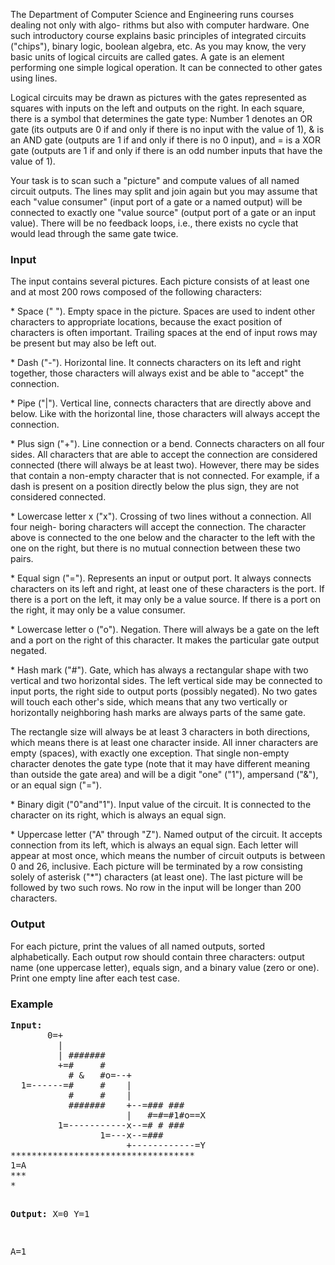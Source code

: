 <p>The Department of Computer Science and Engineering runs courses dealing not only with algo-
rithms but also with computer hardware. One such introductory course explains basic principles
of integrated circuits ("chips"), binary logic, boolean algebra, etc. As you may know, the very
basic units of logical circuits are called gates. A gate is an element performing one simple logical
operation. It can be connected to other gates using lines.


</p><p>Logical circuits may be drawn as pictures with the gates represented as squares with inputs on
the left and outputs on the right. In each square, there is a symbol that determines the gate
type: Number 1 denotes an OR gate (its outputs are 0 if and only if there is no input with the
value of 1), &amp; is an AND gate (outputs are 1 if and only if there is no 0 input), and = is a XOR
gate (outputs are 1 if and only if there is an odd number inputs that have the value of 1).

</p><p>Your task is to scan such a "picture" and compute values of all named circuit outputs. The
lines may split and join again but you may assume that each "value consumer" (input port of
a gate or a named output) will be connected to exactly one "value source" (output port of a gate
or an input value). There will be no feedback loops, i.e., there exists no cycle that would lead
through the same gate twice.

</p><h3>Input</h3>
<p>The input contains several pictures. Each picture consists of at least one and at most 200 rows
composed of the following characters:
</p><p>* Space (" "). Empty space in the picture. Spaces are used to indent other characters to
appropriate locations, because the exact position of characters is often important. Trailing
spaces at the end of input rows may be present but may also be left out.
</p><p>* Dash ("-"). Horizontal line. It connects characters on its left and right together, those
characters will always exist and be able to "accept" the connection.
</p><p>* Pipe ("|"). Vertical line, connects characters that are directly above and below. Like
with the horizontal line, those characters will always accept the connection.
</p><p>* Plus sign ("+"). Line connection or a bend. Connects characters on all four sides. All
characters that are able to accept the connection are considered connected (there will
always be at least two). However, there may be sides that contain a non-empty character
that is not connected. For example, if a dash is present on a position directly below the
plus sign, they are not considered connected.
</p><p>* Lowercase letter x ("x"). Crossing of two lines without a connection. All four neigh-
boring characters will accept the connection. The character above is connected to the
one below and the character to the left with the one on the right, but there is no mutual
connection between these two pairs.
</p><p>* Equal sign ("="). Represents an input or output port. It always connects characters on
its left and right, at least one of these characters is the port. If there is a port on the
left, it may only be a value source. If there is a port on the right, it may only be a value
consumer.
</p><p>* Lowercase letter o ("o"). Negation. There will always be a gate on the left and a port
on the right of this character. It makes the particular gate output negated.
</p><p>* Hash mark ("#"). Gate, which has always a rectangular shape with two vertical and two
horizontal sides. The left vertical side may be connected to input ports, the right side to
output ports (possibly negated). No two gates will touch each other's side, which means
that any two vertically or horizontally neighboring hash marks are always parts of the
same gate.
</p><p>The rectangle size will always be at least 3 characters in both directions, which means there
is at least one character inside. All inner characters are empty (spaces), with exactly one
exception. That single non-empty character denotes the gate type (note that it may have
different meaning than outside the gate area) and will be a digit "one" ("1"), ampersand
("&amp;"), or an equal sign ("=").

</p><p>* Binary digit ("0"and"1"). Input value of the circuit. It is connected to the character
on its right, which is always an equal sign.
</p><p>* Uppercase letter ("A" through "Z"). Named output of the circuit. It accepts connection
from its left, which is always an equal sign. Each letter will appear at most once, which
means the number of circuit outputs is between 0 and 26, inclusive.
Each picture will be terminated by a row consisting solely of asterisk ("*") characters (at least
one). The last picture will be followed by two such rows. No row in the input will be longer
than 200 characters.

</p><h3>Output</h3>
<p>For each picture, print the values of all named outputs, sorted alphabetically. Each output row
should contain three characters: output name (one uppercase letter), equals sign, and a binary
value (zero or one). Print one empty line after each test case.

</p><h3>Example</h3>
<pre><b>Input:</b>
       0=+
         |
         | #######
         +=#     #
           # &amp;   #o=--+
  1=------=#     #    |
           #     #    |
           #######    +--=### ###
                      |   #=#=#1#o==X
         1=-----------x--=# # ###
                 1=---x--=###
                      +------------=Y
***********************************
1=A
***
*


<b>Output:</b>
X=0
Y=1

A=1
</pre>